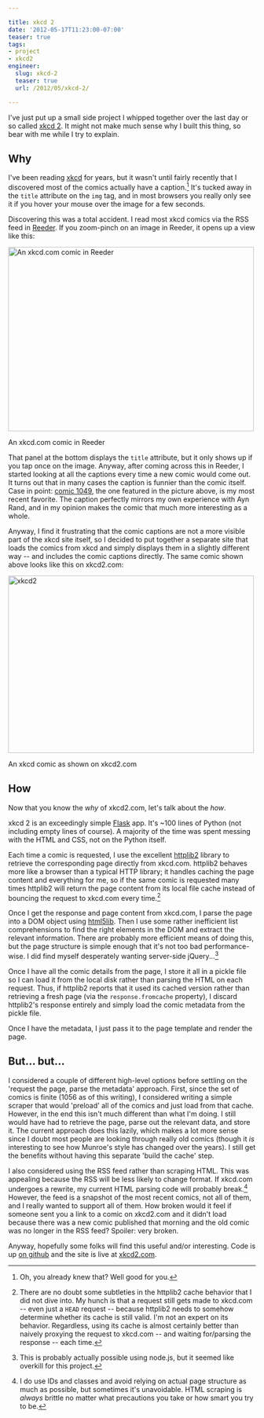```yaml
---

title: xkcd 2
date: '2012-05-17T11:23:00-07:00'
teaser: true
tags:
- project
- xkcd2
engineer:
  slug: xkcd-2
  teaser: true
  url: /2012/05/xkcd-2/

---
```


I've just put up a small side project I whipped together over the last day or so called [xkcd 2][]. It might not make much sense why I built this thing, so bear with me while I try to explain.


## Why

I've been reading [xkcd][] for years, but it wasn't until fairly recently that I discovered most of the comics actually have a caption.[^xkcd1] It's tucked away in the `title` attribute on the `img` tag, and in most browsers you really only see it if you hover your mouse over the image for a few seconds.

Discovering this was a total accident. I read most xkcd comics via the RSS feed in [Reeder][]. If you zoom-pinch on an image in Reeder, it opens up a view like this:

<div class="image caption center">
    <a href="http://www.flickr.com/photos/76037594@N06/7206331966/">
        <img src="http://farm8.staticflickr.com/7241/7206331966_c6419e544e.jpg" width="500" height="375" alt="An xkcd.com comic in Reeder">
    </a>
    <p>An xkcd.com comic in Reeder</p>
</div>

That panel at the bottom displays the `title` attribute, but it only shows up if you tap once on the image. Anyway, after coming across this in Reeder, I started looking at all the captions every time a new comic would come out. It turns out that in many cases the caption is funnier than the comic itself. Case in point: [comic 1049][], the one featured in the picture above, is my most recent favorite. The caption perfectly mirrors my own experience with Ayn Rand, and in my opinion makes the comic that much more interesting as a whole.

<!--more--> 

Anyway, I find it frustrating that the comic captions are not a more visible part of the xkcd site itself, so I decided to put together a separate site that loads the comics from xkcd and simply displays them in a slightly different way -- and includes the comic captions directly. The same comic shown above looks like this on xkcd2.com:

<div class="image caption center">
    <a href="http://www.flickr.com/photos/76037594@N06/7213096382/">
        <img src="http://farm9.staticflickr.com/8151/7213096382_db69df1d70.jpg" width="500" height="361" alt="xkcd2" class="center"/>
    </a>
    <p>An xkcd comic as shown on xkcd2.com</p>
</div>


## How

Now that you know the *why* of xkcd2.com, let's talk about the *how*.

xkcd 2 is an exceedingly simple [Flask][] app. It's ~100 lines of Python (not including empty lines of course). A majority of the time was spent messing with the HTML and CSS, not on the Python itself.

Each time a comic is requested, I use the excellent [httplib2][] library to retrieve the corresponding page directly from xkcd.com. httplib2 behaves more like a browser than a typical HTTP library; it handles caching the page content and everything for me, so if the same comic is requested many times httplib2 will return the page content from its local file cache instead of bouncing the request to xkcd.com every time.[^xkcd2]

Once I get the response and page content from xkcd.com, I parse the page into a DOM object using [html5lib][]. Then I use some rather inefficient list comprehensions to find the right elements in the DOM and extract the relevant information. There are probably more efficient means of doing this, but the page structure is simple enough that it's not too bad performance-wise. I did find myself desperately wanting server-side jQuery...[^xkcd3]

Once I have all the comic details from the page, I store it all in a pickle file so I can load it from the local disk rather than parsing the HTML on each request. Thus, if httplib2 reports that it used its cached version rather than retrieving a fresh page (via the `response.fromcache` property), I discard httplib2's response entirely and simply load the comic metadata from the pickle file.

Once I have the metadata, I just pass it to the page template and render the page.


## But... but...

I considered a couple of different high-level options before settling on the 'request the page, parse the metadata' approach. First, since the set of comics is finite (1056 as of this writing), I considered writing a simple scraper that would 'preload' all of the comics and just load from that cache. However, in the end this isn't much different than what I'm doing. I still would have had to retrieve the page, parse out the relevant data, and store it. The current approach does this lazily, which makes a lot more sense since I doubt most people are looking through really old comics (though it *is* interesting to see how Munroe's style has changed over the years). I still get the benefits without having this separate 'build the cache' step.

I also considered using the RSS feed rather than scraping HTML. This was appealing because the RSS will be less likely to change format. If xkcd.com undergoes a rewrite, my current HTML parsing code will probably break.[^xkcd4] However, the feed is a snapshot of the most recent comics, not all of them, and I really wanted to support all of them. How broken would it feel if someone sent you a link to a comic on xkcd2.com and it didn't load because there was a new comic published that morning and the old comic was no longer in the RSS feed? Spoiler: very broken.

Anyway, hopefully some folks will find this useful and/or interesting. Code is up [on github][1] and the site is live at [xkcd2.com][xkcd 2].


[^xkcd1]: Oh, you already knew that? Well good for you.

[^xkcd2]: There are no doubt some subtleties in the httplib2 cache behavior that I did not dive into. My hunch is that a request still gets made to xkcd.com -- even just a `HEAD` request -- because httplib2 needs to somehow determine whether its cache is still valid. I'm not an expert on its behavior. Regardless, using its cache is almost certainly better than naively proxying the request to xkcd.com -- and waiting for/parsing the response -- each time.

[^xkcd3]: This is probably actually possible using node.js, but it seemed like overkill for this project.

[^xkcd4]: I do use IDs and classes and avoid relying on actual page structure as much as possible, but sometimes it's unavoidable. HTML scraping is *always* brittle no matter what precautions you take or how smart you try to be.

[xkcd 2]: http://xkcd2.com/
[xkcd]: http://xkcd.com/
[Reeder]: http://reederapp.com/
[comic 1049]: http://xkcd2.com/1049/
[Flask]: http://flask.pocoo.org/
[httplib2]: http://code.google.com/p/httplib2/
[html5lib]: https://github.com/html5lib
[1]: https://github.com/tylerbutler/xkcd2
